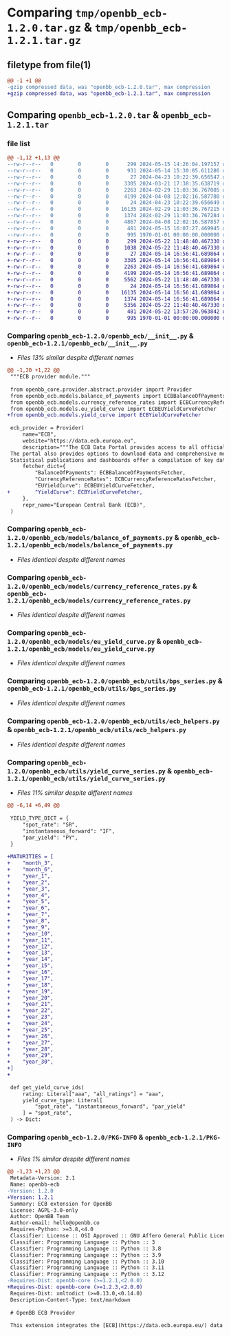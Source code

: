 # Comparing `tmp/openbb_ecb-1.2.0.tar.gz` & `tmp/openbb_ecb-1.2.1.tar.gz`

## filetype from file(1)

```diff
@@ -1 +1 @@
-gzip compressed data, was "openbb_ecb-1.2.0.tar", max compression
+gzip compressed data, was "openbb_ecb-1.2.1.tar", max compression
```

## Comparing `openbb_ecb-1.2.0.tar` & `openbb_ecb-1.2.1.tar`

### file list

```diff
@@ -1,12 +1,13 @@
--rw-r--r--   0        0        0      299 2024-05-15 14:26:04.197157 openbb_ecb-1.2.0/README.md
--rw-r--r--   0        0        0      931 2024-05-14 15:30:05.611286 openbb_ecb-1.2.0/openbb_ecb/__init__.py
--rw-r--r--   0        0        0       27 2024-04-23 10:22:39.656547 openbb_ecb-1.2.0/openbb_ecb/models/__init__.py
--rw-r--r--   0        0        0     3305 2024-03-21 17:38:35.638719 openbb_ecb-1.2.0/openbb_ecb/models/balance_of_payments.py
--rw-r--r--   0        0        0     2263 2024-02-29 11:03:36.767005 openbb_ecb-1.2.0/openbb_ecb/models/currency_reference_rates.py
--rw-r--r--   0        0        0     4199 2024-04-08 12:02:16.587780 openbb_ecb-1.2.0/openbb_ecb/models/eu_yield_curve.py
--rw-r--r--   0        0        0       24 2024-04-23 10:22:39.656649 openbb_ecb-1.2.0/openbb_ecb/utils/__init__.py
--rw-r--r--   0        0        0    16135 2024-02-29 11:03:36.767215 openbb_ecb-1.2.0/openbb_ecb/utils/bps_series.py
--rw-r--r--   0        0        0     1374 2024-02-29 11:03:36.767284 openbb_ecb-1.2.0/openbb_ecb/utils/ecb_helpers.py
--rw-r--r--   0        0        0     4867 2024-04-08 12:02:16.587857 openbb_ecb-1.2.0/openbb_ecb/utils/yield_curve_series.py
--rw-r--r--   0        0        0      481 2024-05-15 16:07:27.469945 openbb_ecb-1.2.0/pyproject.toml
--rw-r--r--   0        0        0      995 1970-01-01 00:00:00.000000 openbb_ecb-1.2.0/PKG-INFO
+-rw-r--r--   0        0        0      299 2024-05-22 11:48:40.467330 openbb_ecb-1.2.1/README.md
+-rw-r--r--   0        0        0     1038 2024-05-22 11:48:40.467330 openbb_ecb-1.2.1/openbb_ecb/__init__.py
+-rw-r--r--   0        0        0       27 2024-05-14 16:56:41.689864 openbb_ecb-1.2.1/openbb_ecb/models/__init__.py
+-rw-r--r--   0        0        0     3305 2024-05-14 16:56:41.689864 openbb_ecb-1.2.1/openbb_ecb/models/balance_of_payments.py
+-rw-r--r--   0        0        0     2263 2024-05-14 16:56:41.689864 openbb_ecb-1.2.1/openbb_ecb/models/currency_reference_rates.py
+-rw-r--r--   0        0        0     4199 2024-05-14 16:56:41.689864 openbb_ecb-1.2.1/openbb_ecb/models/eu_yield_curve.py
+-rw-r--r--   0        0        0     5562 2024-05-22 11:48:40.467330 openbb_ecb-1.2.1/openbb_ecb/models/yield_curve.py
+-rw-r--r--   0        0        0       24 2024-05-14 16:56:41.689864 openbb_ecb-1.2.1/openbb_ecb/utils/__init__.py
+-rw-r--r--   0        0        0    16135 2024-05-14 16:56:41.689864 openbb_ecb-1.2.1/openbb_ecb/utils/bps_series.py
+-rw-r--r--   0        0        0     1374 2024-05-14 16:56:41.689864 openbb_ecb-1.2.1/openbb_ecb/utils/ecb_helpers.py
+-rw-r--r--   0        0        0     5356 2024-05-22 11:48:40.467330 openbb_ecb-1.2.1/openbb_ecb/utils/yield_curve_series.py
+-rw-r--r--   0        0        0      481 2024-05-22 13:57:20.963842 openbb_ecb-1.2.1/pyproject.toml
+-rw-r--r--   0        0        0      995 1970-01-01 00:00:00.000000 openbb_ecb-1.2.1/PKG-INFO
```

### Comparing `openbb_ecb-1.2.0/openbb_ecb/__init__.py` & `openbb_ecb-1.2.1/openbb_ecb/__init__.py`

 * *Files 13% similar despite different names*

```diff
@@ -1,20 +1,22 @@
 """ECB provider module."""
 
 from openbb_core.provider.abstract.provider import Provider
 from openbb_ecb.models.balance_of_payments import ECBBalanceOfPaymentsFetcher
 from openbb_ecb.models.currency_reference_rates import ECBCurrencyReferenceRatesFetcher
 from openbb_ecb.models.eu_yield_curve import ECBEUYieldCurveFetcher
+from openbb_ecb.models.yield_curve import ECBYieldCurveFetcher
 
 ecb_provider = Provider(
     name="ECB",
     website="https://data.ecb.europa.eu",
     description="""The ECB Data Portal provides access to all official ECB statistics.
 The portal also provides options to download data and comprehensive metadata for each dataset.
 Statistical publications and dashboards offer a compilation of key data on selected topics.""",
     fetcher_dict={
         "BalanceOfPayments": ECBBalanceOfPaymentsFetcher,
         "CurrencyReferenceRates": ECBCurrencyReferenceRatesFetcher,
         "EUYieldCurve": ECBEUYieldCurveFetcher,
+        "YieldCurve": ECBYieldCurveFetcher,
     },
     repr_name="European Central Bank (ECB)",
 )
```

### Comparing `openbb_ecb-1.2.0/openbb_ecb/models/balance_of_payments.py` & `openbb_ecb-1.2.1/openbb_ecb/models/balance_of_payments.py`

 * *Files identical despite different names*

### Comparing `openbb_ecb-1.2.0/openbb_ecb/models/currency_reference_rates.py` & `openbb_ecb-1.2.1/openbb_ecb/models/currency_reference_rates.py`

 * *Files identical despite different names*

### Comparing `openbb_ecb-1.2.0/openbb_ecb/models/eu_yield_curve.py` & `openbb_ecb-1.2.1/openbb_ecb/models/eu_yield_curve.py`

 * *Files identical despite different names*

### Comparing `openbb_ecb-1.2.0/openbb_ecb/utils/bps_series.py` & `openbb_ecb-1.2.1/openbb_ecb/utils/bps_series.py`

 * *Files identical despite different names*

### Comparing `openbb_ecb-1.2.0/openbb_ecb/utils/ecb_helpers.py` & `openbb_ecb-1.2.1/openbb_ecb/utils/ecb_helpers.py`

 * *Files identical despite different names*

### Comparing `openbb_ecb-1.2.0/openbb_ecb/utils/yield_curve_series.py` & `openbb_ecb-1.2.1/openbb_ecb/utils/yield_curve_series.py`

 * *Files 11% similar despite different names*

```diff
@@ -6,14 +6,49 @@
 
 YIELD_TYPE_DICT = {
     "spot_rate": "SR",
     "instantaneous_forward": "IF",
     "par_yield": "PY",
 }
 
+MATURITIES = [
+    "month_3",
+    "month_6",
+    "year_1",
+    "year_2",
+    "year_3",
+    "year_4",
+    "year_5",
+    "year_6",
+    "year_7",
+    "year_8",
+    "year_9",
+    "year_10",
+    "year_11",
+    "year_12",
+    "year_13",
+    "year_14",
+    "year_15",
+    "year_16",
+    "year_17",
+    "year_18",
+    "year_19",
+    "year_20",
+    "year_21",
+    "year_22",
+    "year_23",
+    "year_24",
+    "year_25",
+    "year_26",
+    "year_27",
+    "year_28",
+    "year_29",
+    "year_30",
+]
+
 
 def get_yield_curve_ids(
     rating: Literal["aaa", "all_ratings"] = "aaa",
     yield_curve_type: Literal[
         "spot_rate", "instantaneous_forward", "par_yield"
     ] = "spot_rate",
 ) -> Dict:
```

### Comparing `openbb_ecb-1.2.0/PKG-INFO` & `openbb_ecb-1.2.1/PKG-INFO`

 * *Files 1% similar despite different names*

```diff
@@ -1,23 +1,23 @@
 Metadata-Version: 2.1
 Name: openbb-ecb
-Version: 1.2.0
+Version: 1.2.1
 Summary: ECB extension for OpenBB
 License: AGPL-3.0-only
 Author: OpenBB Team
 Author-email: hello@openbb.co
 Requires-Python: >=3.8,<4.0
 Classifier: License :: OSI Approved :: GNU Affero General Public License v3
 Classifier: Programming Language :: Python :: 3
 Classifier: Programming Language :: Python :: 3.8
 Classifier: Programming Language :: Python :: 3.9
 Classifier: Programming Language :: Python :: 3.10
 Classifier: Programming Language :: Python :: 3.11
 Classifier: Programming Language :: Python :: 3.12
-Requires-Dist: openbb-core (>=1.2.1,<2.0.0)
+Requires-Dist: openbb-core (>=1.2.3,<2.0.0)
 Requires-Dist: xmltodict (>=0.13.0,<0.14.0)
 Description-Content-Type: text/markdown
 
 # OpenBB ECB Provider
 
 This extension integrates the [ECB](https://data.ecb.europa.eu/) data provider into the OpenBB Platform.
```

